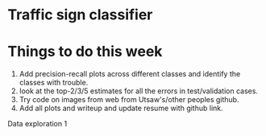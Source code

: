 # Traffic sign classifier

# Things to do this week
1. Add precision-recall plots across different classes and identify the classes with trouble.
1. look at the top-2/3/5 estimates for all the errors in test/validation cases.
1. Try code on images from web from Utsaw's/other peoples github.
1. Add all plots and writeup and update resume with github link.




Data exploration
1


